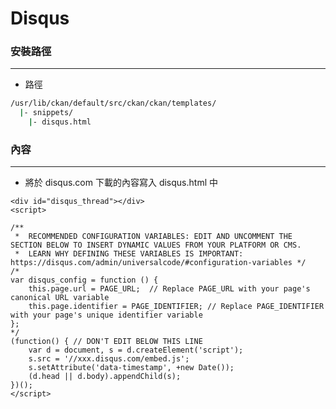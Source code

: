 # Disqus

<script type="text/javascript" src="../js/general.js"></script>

### 安裝路徑
---

* 路徑

```bash
/usr/lib/ckan/default/src/ckan/ckan/templates/
  |- snippets/
    |- disqus.html
```

### 內容
---

* 將於 disqus.com 下載的內容寫入 disqus.html 中

```
<div id="disqus_thread"></div>
<script>

/**
 *  RECOMMENDED CONFIGURATION VARIABLES: EDIT AND UNCOMMENT THE SECTION BELOW TO INSERT DYNAMIC VALUES FROM YOUR PLATFORM OR CMS.
 *  LEARN WHY DEFINING THESE VARIABLES IS IMPORTANT: https://disqus.com/admin/universalcode/#configuration-variables */
/*
var disqus_config = function () {
    this.page.url = PAGE_URL;  // Replace PAGE_URL with your page's canonical URL variable
    this.page.identifier = PAGE_IDENTIFIER; // Replace PAGE_IDENTIFIER with your page's unique identifier variable
};
*/
(function() { // DON'T EDIT BELOW THIS LINE
    var d = document, s = d.createElement('script');
    s.src = '//xxx.disqus.com/embed.js';
    s.setAttribute('data-timestamp', +new Date());
    (d.head || d.body).appendChild(s);
})();
</script>
```
